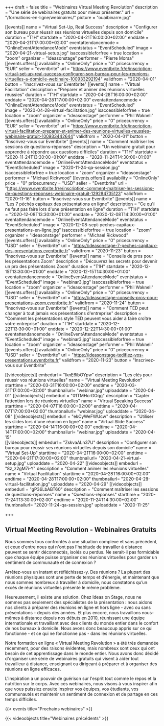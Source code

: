 +++
draft 			= false
title 			= "Webinaires Virtual Meeting Revolution"
description		= "Une série de webinaires gratuits pour mieux présenter."
url	 			= "/formations-en-ligne/webinaires/"
picture			= "ouaibinarre.jpg"

[[events]]
	name		= "Virtual Set-Up, Real Success"
	description	= "Configurer son bureau pour réussir ses réunions virtuelles depuis son domicile"
	duration	= "T1H"
	startdate	= "2020-04-21T16:00:00+02:00"
	enddate		= "2020-04-21T17:00:00+02:00"
	eventattendancemode = "OnlineEventAttendanceMode"
	eventstatus	= "EventScheduled"
	image		= "2020-04-21-virtual-setup.jpg"
	isaccessibleforfree = true
	location		= "zoom"
	organizer	= "ideasonstage"
	performer	= "Pierre Morsa"
	[[events.offers]]
		availability = "OnlineOnly"
		price = "0"
		pricecurrency = "EUR"
		seller = "eventbrite"
		url = "https://www.eventbrite.fr/e/inscription-virtual-set-up-real-success-configurer-son-bureau-pour-les-reunions-virtuelles-a-domicile-webinaire-100933292194"
		validfrom = "2020-04-01"
		button = "Inscrivez-vous sur Eventbrite"
[[events]]
	name		= "Virtual Facilitation"
	description	= "Préparer et animer des réunions virtuelles réussies"
	duration	= "T1H"
	startdate	= "2020-04-28T16:00:00+02:00"
	enddate		= "2020-04-28T17:00:00+02:00"
	eventattendancemode = "OnlineEventAttendanceMode"
	eventstatus	= "EventScheduled"		
	image		= "2020-04-28-virtual-facilitation.jpg"
	isaccessibleforfree = true
	location		= "zoom"
	organizer	= "ideasonstage"
	performer	= "Phil Waknell"
	[[events.offers]]
		availability = "OnlineOnly"
		price = "0"
		pricecurrency = "EUR"
		seller = "eventbrite"
		url = "https://www.eventbrite.fr/e/inscription-virtual-facilitation-preparer-et-animer-des-reunions-virtuelles-reussies-webinaire-gratuit-100933442644"
		validfrom = "2020-04-01"
		button = "Inscrivez-vous sur Eventbrite"
[[events]]
	name		= "Comment maîtriser les sessions de questions-réponses"
	description	= "Un webinaire gratuit pour apprendre à répondre aux questions difficiles"
	duration	= "T1H"
	startdate	= "2020-11-24T13:30:00+01:00"
	enddate		= "2020-11-24T14:30:00+01:00"
	eventattendancemode = "OnlineEventAttendanceMode"
	eventstatus	= "EventScheduled"
	image		= "2020-11-24-qa-session.jpg"
	isaccessibleforfree = true
	location		= "zoom"
	organizer	= "ideasonstage"
	performer	= "Michael Rickwood"
	[[events.offers]]
		availability = "OnlineOnly"
		price 		= "0"
		pricecurrency = "USD"
		seller 		= "Eventbrite"
		url 			= "https://www.eventbrite.fr/e/inscription-comment-maitriser-les-sessions-de-questions-reponses-webinaire-gratuit-129284735123"
		validfrom 	= "2020-11-16"
		button 		= "Inscrivez-vous sur Eventbrite"
[[events]]
	name		= "Les 7 péchés capitaux des présentations en ligne"
	description	= "Ce qu'il ne faut pas faire lors d'une présentation en ligne"
	duration	= "T1H"
	startdate	= "2020-12-08T13:30:00+01:00"
	enddate		= "2020-12-08T14:30:00+01:00"
	eventattendancemode = "OnlineEventAttendanceMode"
	eventstatus	= "EventScheduled"
	image		= "2020-12-08-sept-peches-capitaux-presentations-en-ligne.jpg"
	isaccessibleforfree = true
	location		= "zoom"
	organizer	= "ideasonstage"
	performer	= "Michael Rickwood"
	[[events.offers]]
		availability = "OnlineOnly"
		price 		= "0"
		pricecurrency = "USD"
		seller 		= "Eventbrite"
		url 			= "https://ideasonstage-7-peches-capitaux-des-presentations.eventbrite.fr"
		validfrom 	= "2020-11-23"
		button 		= "Inscrivez-vous sur Eventbrite"
[[events]]
	name		= "Conseils de pros pour les présentations Zoom"
	description	= "Découvrez les secrets pour devenir un pro des présentations Zoom"
	duration	= "T1H"
	startdate	= "2020-12-15T13:30:00+01:00"
	enddate		= "2020-12-15T14:30:00+01:00"
	eventattendancemode = "OnlineEventAttendanceMode"
	eventstatus	= "EventScheduled"
	image		= "webinar3.jpg"
	isaccessibleforfree = true
	location		= "zoom"
	organizer	= "ideasonstage"
	performer	= "Phil Waknell"
	[[events.offers]]
		availability = "OnlineOnly"
		price 		= "0"
		pricecurrency = "USD"
		seller 		= "Eventbrite"
		url 			= "https://ideasonstage-conseils-pros-pour-presentations-zoom.eventbrite.fr"
		validfrom 	= "2020-11-24"
		button 		= "Inscrivez-vous sur Eventbrite"
[[events]]
	name		= "Comment TED peut changer à tout jamais vos présentations d'entreprise"
	description	= "Comment les présentations style TED peuvent vous aider à faire croître votre entreprise"
	duration	= "T1H"
	startdate	= "2020-12-22T13:30:00+01:00"
	enddate		= "2020-12-22T14:30:00+01:00"
	eventattendancemode = "OnlineEventAttendanceMode"
	eventstatus	= "EventScheduled"
	image		= "webinar3.jpg"
	isaccessibleforfree = true
	location		= "zoom"
	organizer	= "ideasonstage"
	performer	= "Phil Waknell"
	[[events.offers]]
		availability = "OnlineOnly"
		price 		= "0"
		pricecurrency = "USD"
		seller 		= "Eventbrite"
		url 			= "https://ideasonstage-tedifiez-vos-presentations.eventbrite.fr"
		validfrom 	= "2020-11-23"
		button 		= "Inscrivez-vous sur Eventbrite"
					
[[videoobjects]]
	embedurl		= "IknE6ibOYpw"
	description	= "Les clés pour réussir vos réunions virtuelles"
	name		= "Virtual Meeting Revolution"
	starttime	= "2020-03-31T16:00:00+02:00"
	endtime		= "2020-03-31T17:00:00+02:00"
	thumbnailurl= "webinar.jpg"
	uploaddate	= "2020-04-01"
[[videoobjects]]
	embedurl		= "01TMHcrGOqg"
	description	= "Capter l’attention lors de réunions virtuelles"
	name		= "Virtual Speaking Success"
	starttime	= "2020-04-07T16:00:00+02:00"
	endtime		= "2020-04-07T17:00:00+02:00"
	thumbnailurl= "webinar.jpg"
	uploaddate	= "2020-04-08"
[[videoobjects]]
	embedurl		= "ekCyWeFWUcw"
	description	= "Utiliser les slides lors d'une réunion en ligne"
	name		= "Virtual Slide Success"
	starttime	= "2020-04-14T16:00:00+02:00"
	endtime		= "2020-04-14T17:00:00+02:00"
	thumbnailurl= "webinar.jpg"
	uploaddate	= "2020-04-15"	
[[videoobjects]]
	embedurl		= "ZskvaALn37U"
	description	= "Configurer son bureau pour réussir ses réunions virtuelles depuis son domicile"
	name		= "Virtual Set-Up"
	starttime	= "2020-04-21T16:00:00+02:00"
	endtime		= "2020-04-21T17:00:00+02:00"
	thumbnailurl= "2020-04-21-virtual-setup.jpg"
	uploaddate	= "2020-04-22"
[[videoobjects]]
	embedurl		= "8z_z2gM7i-Y"
	description	= "Comment animer les réunions virtuelles"
	name		= "Virtual Facilitation"
	starttime	= "2020-04-28T16:00:00+02:00"
	endtime		= "2020-04-28T17:00:00+02:00"
	thumbnailurl= "2020-04-28-virtual-facilitation.jpg"
	uploaddate	= "2020-04-29"
[[videoobjects]]
	embedurl		= "gP36LbABT60"
	description	= "Comment maîtriser les sessions de questions-réponses"
	name		= "Questions-réponses"
	starttime	= "2020-11-24T13:30:00+02:00"
	endtime		= "2020-11-24T14:30:00+02:00"
	thumbnailurl= "2020-11-24-qa-session.jpg"
	uploaddate	= "2020-11-25"

+++

## Virtual Meeting Revolution - Webinaires Gratuits

Nous sommes tous confrontés à une situation complexe et sans précédent, et ceux d'entre nous qui n'ont pas l'habitude de travailler à distance peuvent se sentir déconnectés, isolés ou perdus. Ne serait-il pas formidable que chaque équipe puisse organiser des réunions virtuelles pour garder un sentiment de communauté et de connexion ?

Arrêtez-vous un instant et réfléchissez-y. Des réunions ? La plupart des réunions physiques sont une perte de temps et d’énergie, et maintenant que nous sommes nombreux à travailler à domicile, nous constatons qu’un excès de réunions virtuelles présente le même problème.

Heureusement, il existe une solution. Chez Ideas on Stage, nous ne sommes pas seulement des spécialistes de la présentation : nous aidons nos clients à préparer des réunions en ligne et hors ligne - avec ou sans présentations - depuis des années. Et plus encore, nous travaillons nous-mêmes à distance depuis nos débuts en 2010, réunissant une équipe internationale et travaillant avec des clients du monde entier dans le confort de nos bureaux à domicile. Nous avons donc beaucoup appris sur ce qui fonctionne - et ce qui ne fonctionne pas - dans les réunions virtuelles.

Notre formation en ligne « Virtual Meeting Revolution » a été très demandée récemment, pour des raisons évidentes, mais nombreux sont ceux qui ont besoin de cet apprentissage dans le monde entier. Nous avons donc décidé d'organiser une série de webinaires gratuits qui visent à aider tout travailleur à distance, enseignant ou dirigeant à préparer et à organiser des réunions en ligne efficaces.

L'inspiration a un pouvoir de guérison sur l'esprit tout comme le repos et la nutrition sur le corps. Avec ces webinaires, nous visons à vous inspirer afin que vous puissiez ensuite inspirer vos équipes, vos étudiants, vos communautés et maintenir un sentiment de connexion et de partage en ces temps difficiles.

{{< events title="Prochains webinaires" >}}

{{< videoobjects title="Webinaires précédents" >}}
